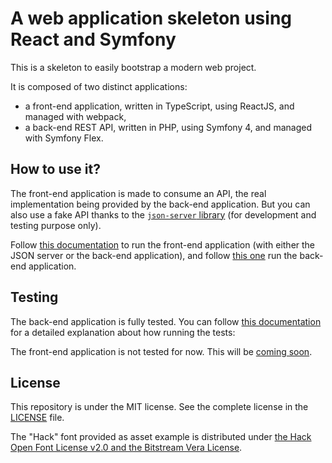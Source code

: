 # A web application skeleton using React and Symfony

This is a skeleton to easily bootstrap a modern web project.

It is composed of two distinct applications:
- a front-end application, written in TypeScript, using ReactJS, and managed with webpack,
- a back-end REST API, written in PHP, using Symfony 4, and managed with Symfony Flex.

## How to use it?

The front-end application is made to consume an API, the real implementation being provided by the back-end application.
But you can also use a fake API thanks to the [`json-server` library](https://github.com/typicode/json-server) (for development and testing purpose only).

Follow [this documentation](https://github.com/damien-carcel/app-skeleton/blob/master/doc/install/front.md) to run the front-end application (with either the JSON server or the back-end application),
and follow [this one](https://github.com/damien-carcel/app-skeleton/blob/master/doc/install/back.md) run the back-end application.

## Testing

The back-end application is fully tested. You can follow [this documentation](https://github.com/damien-carcel/app-skeleton/blob/master/doc/test/back.md) for a detailed explanation about how running the tests:

The front-end application is not tested for now. This will be [coming soon](https://github.com/damien-carcel/app-skeleton/issues/15).

## License

This repository is under the MIT license. See the complete license in the [LICENSE](https://github.com/damien-carcel/app-skeleton/blob/master/LICENSE) file.

The "Hack" font provided as asset example is distributed under [the Hack Open Font License v2.0 and the Bitstream Vera License](https://github.com/chrissimpkins/Hack/blob/master/LICENSE.md).
